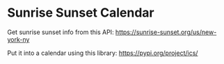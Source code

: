 # Sunrise Sunset Calendar

Get sunrise sunset info from this API: https://sunrise-sunset.org/us/new-york-ny

Put it into a calendar using this library: https://pypi.org/project/ics/
